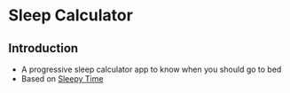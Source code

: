 # Sleep Calculator

## Introduction

- A progressive sleep calculator app to know when you should go to bed
- Based on [Sleepy Time](https://sleepyti.me/)

